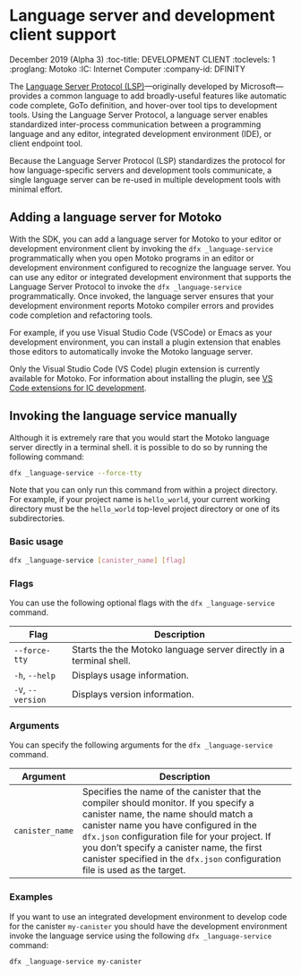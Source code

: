# Language server and development client support

December 2019 (Alpha 3) :toc-title: DEVELOPMENT CLIENT :toclevels: 1 :proglang: Motoko :IC: Internet Computer :company-id: DFINITY

The [Language Server Protocol (LSP)](https://microsoft.github.io/language-server-protocol)—originally developed by Microsoft—provides a common language to add broadly-useful features like automatic code complete, GoTo definition, and hover-over tool tips to development tools. Using the Language Server Protocol, a language server enables standardized inter-process communication between a programming language and any editor, integrated development environment (IDE), or client endpoint tool.

Because the Language Server Protocol (LSP) standardizes the protocol for how language-specific servers and development tools communicate, a single language server can be re-used in multiple development tools with minimal effort.

## Adding a language server for Motoko

With the SDK, you can add a language server for Motoko to your editor or development environment client by invoking the `dfx _language-service` programmatically when you open Motoko programs in an editor or development environment configured to recognize the language server. You can use any editor or integrated development environment that supports the Language Server Protocol to invoke the `dfx _language-service` programmatically. Once invoked, the language server ensures that your development environment reports Motoko compiler errors and provides code completion and refactoring tools.

For example, if you use Visual Studio Code (VSCode) or Emacs as your development environment, you can install a plugin extension that enables those editors to automatically invoke the Motoko language server.

<div class="note">

Only the Visual Studio Code (VS Code) plugin extension is currently available for Motoko. For information about installing the plugin, see [VS Code extensions for IC development](/developer-docs/setup/vs-code.md).

</div>

## Invoking the language service manually

Although it is extremely rare that you would start the Motoko language server directly in a terminal shell. it is possible to do so by running the following command:

``` bash
dfx _language-service --force-tty
```

Note that you can only run this command from within a project directory. For example, if your project name is `hello_world`, your current working directory must be the `hello_world` top-level project directory or one of its subdirectories.

### Basic usage

``` bash
dfx _language-service [canister_name] [flag]
```

### Flags

You can use the following optional flags with the `dfx _language-service` command.

| Flag              | Description                                                             |
|-------------------|-------------------------------------------------------------------------|
| `--force-tty`     | Starts the the Motoko language server directly in a terminal shell. |
| `-h`, `--help`    | Displays usage information.                                             |
| `-V`, `--version` | Displays version information.                                           |

### Arguments

You can specify the following arguments for the `dfx _language-service` command.

| Argument        | Description                                                                                                                                                                                                                                                                                                                                          |
|-----------------|------------------------------------------------------------------------------------------------------------------------------------------------------------------------------------------------------------------------------------------------------------------------------------------------------------------------------------------------------|
| `canister_name` | Specifies the name of the canister that the compiler should monitor. If you specify a canister name, the name should match a canister name you have configured in the `dfx.json` configuration file for your project. If you don’t specify a canister name, the first canister specified in the `dfx.json` configuration file is used as the target. |

### Examples

If you want to use an integrated development environment to develop code for the canister `my-canister` you should have the development environment invoke the language service using the following `dfx _language-service` command:

``` bash
dfx _language-service my-canister
```
